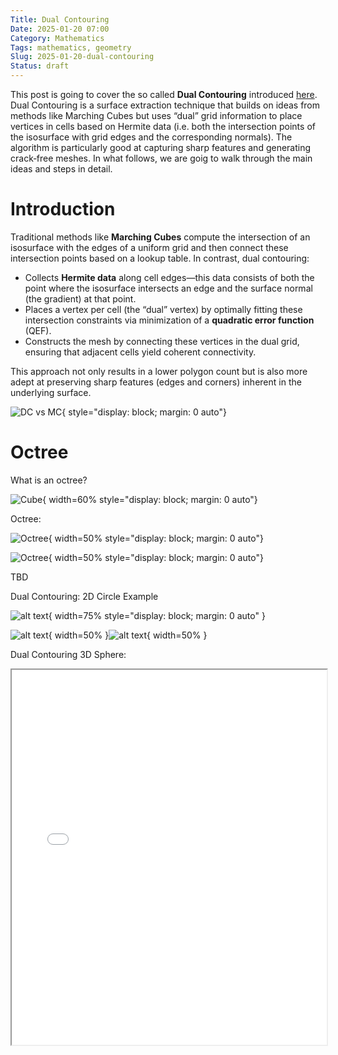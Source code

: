 ```yaml
---
Title: Dual Contouring
Date: 2025-01-20 07:00
Category: Mathematics
Tags: mathematics, geometry
Slug: 2025-01-20-dual-contouring
Status: draft
---
```


This post is going to cover the so called **Dual Contouring** introduced [here](https://www.cs.rice.edu/~jwarren/papers/dualcontour.pdf). Dual Contouring is a surface extraction technique that builds on ideas from methods like Marching Cubes but uses “dual” grid information to place vertices in cells based on Hermite data (i.e. both the intersection points of the isosurface with grid edges and the corresponding normals). The algorithm is particularly good at capturing sharp features and generating crack‐free meshes. In what follows, we are goig to walk through the main ideas and steps in detail.

# Introduction

Traditional methods like **Marching Cubes** compute the intersection of an isosurface with the edges of a uniform grid and then connect these intersection points based on a lookup table. In contrast, dual contouring:

- Collects **Hermite data** along cell edges—this data consists of both the point where the isosurface intersects an edge and the surface normal (the gradient) at that point.
- Places a vertex per cell (the “dual” vertex) by optimally fitting these intersection constraints via minimization of a **quadratic error function** (QEF).
- Constructs the mesh by connecting these vertices in the dual grid, ensuring that adjacent cells yield coherent connectivity.

This approach not only results in a lower polygon count but is also more adept at preserving sharp features (edges and corners) inherent in the underlying surface.

![DC vs MC](../code/2025-01-20-dual-contouring/dc_tee_comparison.svg){ style="display: block; margin: 0 auto"}

# Octree

What is an octree?

![Cube](../images/2025-01-20-dual-contouring/octree_cube.jpg){ width=60% style="display: block; margin: 0 auto"}

Octree:

![Octree](../images/2025-01-20-dual-contouring/octree.jpg){ width=50% style="display: block; margin: 0 auto"}

![Octree](../images/2025-01-20-dual-contouring/octree_p.png){ width=50% style="display: block; margin: 0 auto"}

TBD

Dual Contouring: 2D Circle Example

![alt text](../images/2025-01-20-dual-contouring/circle_grid.png){ width=75% style="display: block; margin: 0 auto" }

![alt text](../images/2025-01-20-dual-contouring/dc.png){ width=50% }![alt text](../images/2025-01-20-dual-contouring/dc_quad.png){ width=50% }

Dual Contouring 3D Sphere:

<iframe src="{static}/code/2025-01-20-dual-contouring/dc_3d.html" width="100%" height="600px" frameborder="10"></iframe>
